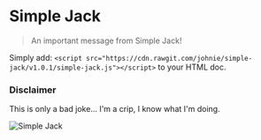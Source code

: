 # Simple Jack

> An important message from Simple Jack!

Simply add: `<script src="https://cdn.rawgit.com/johnie/simple-jack/v1.0.1/simple-jack.js"></script>` to your HTML doc.

### Disclaimer

This is only a bad joke… I'm a crip, I know what I'm doing.

![Simple Jack](http://i.imgur.com/5TUsHnJ.gif)
